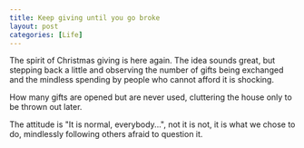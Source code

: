 ```yaml
---
title: Keep giving until you go broke
layout: post
categories: [Life]
---
```


The spirit of Christmas giving is here again. The idea sounds great, but stepping back a little and observing the number of gifts being exchanged and the mindless spending by people who cannot afford it is shocking. 

How many gifts are opened but are never used, cluttering the house only to be thrown out later.

The attitude is "It is normal, everybody...", not it is not, it is what we chose to do, mindlessly following others afraid to question it.




